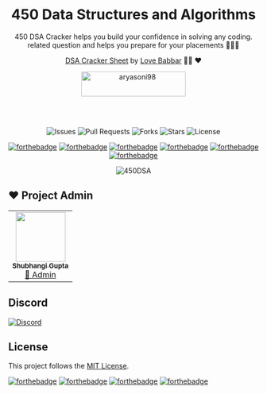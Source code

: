 <div align="center">

# 450 Data Structures and Algorithms

450 DSA Cracker helps you build your confidence in solving any coding.
related question and helps you prepare for your placements 👨🏻‍🎓

[DSA Cracker Sheet](https://drive.google.com/file/d/1FMdN_OCfOI0iAeDlqswCiC2DZzD4nPsb/view) by [Love Babbar](https://www.linkedin.com/in/love-babbar-38ab2887/) 🙏🏻 ❤️

<p><a href="https://www.buymeacoffee.com/aryasoni98"> <img align="center" src="https://cdn.buymeacoffee.com/buttons/v2/default-yellow.png" height="50" width="210" alt="aryasoni98" /></a></p><br><br>

![Issues](https://img.shields.io/github/issues/CodeTrophs/450DSA)
![Pull Requests](https://img.shields.io/github/issues-pr/codetrophs/450DSA)
![Forks](https://img.shields.io/github/forks/CodeTrophs/450DSA)
![Stars](https://img.shields.io/github/stars/CodeTrophs/450DSA)
![License](https://img.shields.io/github/license/CodeTrophs/450DSA)

[![forthebadge](https://forthebadge.com/images/badges/made-with-c-plus-plus.svg)](https://forthebadge.com)
[![forthebadge](https://forthebadge.com/images/badges/made-with-c-sharp.svg)](https://forthebadge.com)
[![forthebadge](https://forthebadge.com/images/badges/made-with-c.svg)](https://forthebadge.com)
[![forthebadge](https://forthebadge.com/images/badges/made-with-java.svg)](https://forthebadge.com)
[![forthebadge](https://forthebadge.com/images/badges/made-with-javascript.svg)](https://forthebadge.com)
[![forthebadge](https://forthebadge.com/images/badges/made-with-python.svg)](https://forthebadge.com)


<p align="center"> <img src="450DSA.png" alt="450DSA" /></p>








</div>

## ❤️ Project Admin

<table>
	<tr>
		<td align="center">
			<a href="https://github.com/shubhigupta991">
				<img src="https://avatars.githubusercontent.com/u/58917829?v=4" width="100px" alt="" />
				<br /> <sub><b>Shubhangi Gupta</b></sub>
			</a>
			<br /> <a href="https://github.com/shubhigupta991">
		👑 Admin
	    </a>
		</td>
	</tr>
</table>


## Discord

[![Discord](https://img.shields.io/discord/740478099430572042?color=7389DA&label=Discord&logo=Discord&logoColor=FFF&style=for-the-badge)](https://discord.gg/H4V3jpbG8a)

## License

This project follows the [MIT License](https://github.com/CodeTrophs/450DSA/blob/main/LICENSE).

[![forthebadge](https://forthebadge.com/images/badges/built-with-love.svg)](https://forthebadge.com)
[![forthebadge](https://forthebadge.com/images/badges/makes-people-smile.svg)](https://forthebadge.com)
[![forthebadge](https://forthebadge.com/images/badges/open-source.svg)](https://forthebadge.com)
[![forthebadge](https://forthebadge.com/images/badges/built-by-codebabes.svg)](https://forthebadge.com)

